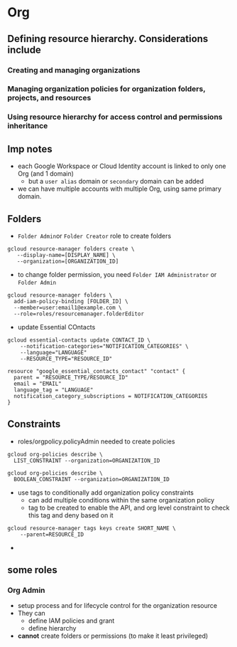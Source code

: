 
# Org

## Defining resource hierarchy. Considerations include

### Creating and managing organizations

### Managing organization policies for organization folders, projects, and resources

### Using resource hierarchy for access control and permissions inheritance

## Imp notes

* each Google Workspace or Cloud Identity account is linked to only one Org (and 1 domain)
  * but a `user alias` domain or `secondary` domain can be added
* we can have multiple accounts with multiple Org, using same primary domain.

## Folders

* ` Folder Admin `or `Folder Creator` role to create folders

```cli
gcloud resource-manager folders create \
   --display-name=[DISPLAY_NAME] \
   --organization=[ORGANIZATION_ID]
```

* to change folder permission, you need `Folder IAM Administrator` or `Folder Admin`

```cli
gcloud resource-manager folders \
  add-iam-policy-binding [FOLDER_ID] \
  --member=user:email1@example.com \
  --role=roles/resourcemanager.folderEditor
```

* update Essential COntacts

```cli
gcloud essential-contacts update CONTACT_ID \
    --notification-categories="NOTIFICATION_CATEGORIES" \
    --language="LANGUAGE"
    --RESOURCE_TYPE="RESOURCE_ID"
```

```cli
resource "google_essential_contacts_contact" "contact" {
  parent = "RESOURCE_TYPE/RESOURCE_ID"
  email = "EMAIL"
  language_tag = "LANGUAGE"
  notification_category_subscriptions = NOTIFICATION_CATEGORIES
}
```

## Constraints

* roles/orgpolicy.policyAdmin needed to create policies

```cli
gcloud org-policies describe \
  LIST_CONSTRAINT --organization=ORGANIZATION_ID

gcloud org-policies describe \
  BOOLEAN_CONSTRAINT --organization=ORGANIZATION_ID  
```

* use tags to conditionally add organization policy constraints
  * can add multiple conditions within the same organization policy
  * tag to be created to enable the API, and org level constraint to check this tag and deny based on it

```cli
gcloud resource-manager tags keys create SHORT_NAME \
    --parent=RESOURCE_ID
```

*

## some roles

### Org Admin

* setup process and for lifecycle control for the organization resource
* They can
  * define IAM policies and grant
  * define hierarchy
* __cannot__ create folders or permissions (to make it least privileged)
